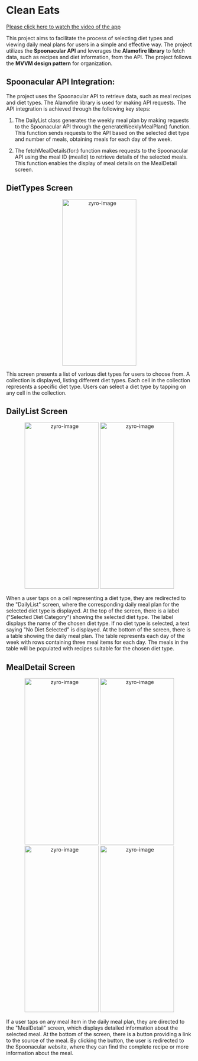 # Clean Eats 

[Please click here to watch the video of the app](https://youtube.com/watch?v=ZQMmyTXGzK4)

This project aims to facilitate the process of selecting diet types and viewing daily meal plans for users in a simple and effective way. The project utilizes the **Spoonacular API** and leverages the **Alamofire library** to fetch data, such as recipes and diet information, from the API. The project follows the **MVVM design pattern** for organization.

## Spoonacular API Integration:

The project uses the Spoonacular API to retrieve data, such as meal recipes and diet types. The Alamofire library is used for making API requests. The API integration is achieved through the following key steps:

1. The DailyList class generates the weekly meal plan by making requests to the Spoonacular API through the generateWeeklyMealPlan() function. This function sends requests to the API based on the selected diet type and number of meals, obtaining meals for each day of the week.

2. The fetchMealDetails(for:) function makes requests to the Spoonacular API using the meal ID (mealId) to retrieve details of the selected meals. This function enables the display of meal details on the MealDetail screen.

## DietTypes Screen

  <p align="center">
  <img src="https://github.com/oykuhazer/CleanEats/assets/130215854/ccb1458d-4b88-43c9-859a-7afc9db2366d" alt="zyro-image" width="200" height="450">
</p>

This screen presents a list of various diet types for users to choose from. A collection is displayed, listing different diet types. Each cell in the collection represents a specific diet type. Users can select a diet type by tapping on any cell in the collection.

## DailyList Screen

 <p align="center">
  <img src="https://github.com/oykuhazer/CleanEats/assets/130215854/3c026b62-642b-49d9-ba6e-97d35433880c" alt="zyro-image" width="200" height="450" />
  <img src="https://github.com/oykuhazer/CleanEats/assets/130215854/0b45cf9f-ba9e-4032-84ad-00a8ccd9abde" alt="zyro-image" width="200" height="450" />
</p>

When a user taps on a cell representing a diet type, they are redirected to the "DailyList" screen, where the corresponding daily meal plan for the selected diet type is displayed. At the top of the screen, there is a label ("Selected Diet Category") showing the selected diet type. The label displays the name of the chosen diet type. If no diet type is selected, a text saying "No Diet Selected" is displayed. At the bottom of the screen, there is a table showing the daily meal plan. The table represents each day of the week with rows containing three meal items for each day. The meals in the table will be populated with recipes suitable for the chosen diet type.

## MealDetail Screen

 <p align="center">
  <img src="https://github.com/oykuhazer/CleanEats/assets/130215854/c9046e23-af37-4615-9632-c36b379f0006" alt="zyro-image" width="200" height="450" />
    <img src="https://github.com/oykuhazer/CleanEats/assets/130215854/9c542974-a7bf-45b0-b056-3cf00ae1f865" alt="zyro-image" width="200" height="450" />
  <img src="https://github.com/oykuhazer/CleanEats/assets/130215854/672653d1-4ada-4724-b247-6174a6f7658e" alt="zyro-image" width="200" height="450" />
    <img src="https://github.com/oykuhazer/CleanEats/assets/130215854/9789df3f-577a-4393-96d5-284b3e0758b0" alt="zyro-image" width="200" height="450" />
</p>

If a user taps on any meal item in the daily meal plan, they are directed to the "MealDetail" screen, which displays detailed information about the selected meal. At the bottom of the screen, there is a button providing a link to the source of the meal. By clicking the button, the user is redirected to the Spoonacular website, where they can find the complete recipe or more information about the meal.

